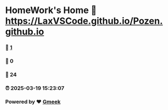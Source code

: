 # HomeWork's Home :link: https://LaxVSCode.github.io/Pozen.github.io 
### :page_facing_up: [1](https://LaxVSCode.github.io/Pozen.github.io/tag.html) 
### :speech_balloon: 0 
### :hibiscus: 24 
### :alarm_clock: 2025-03-19 15:23:07 
### Powered by :heart: [Gmeek](https://github.com/Meekdai/Gmeek)
